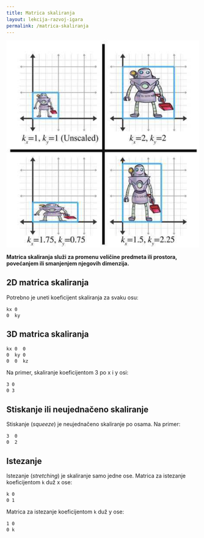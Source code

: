 ```yaml
---
title: Matrica skaliranja
layout: lekcija-razvoj-igara
permalink: /matrica-skaliranja
---
```


![](/images/razvoj-igara/scaling-2D.png)

**Matrica skaliranja služi za promenu veličine predmeta ili prostora, povećanjem ili smanjenjem njegovih dimenzija.**

## 2D matrica skaliranja

Potrebno je uneti koeficijent skaliranja za svaku osu:

```
kx 0
0  ky
```

## 3D matrica skaliranja

```
kx 0  0
0  ky 0
0  0  kz
```


Na primer, skaliranje koeficijentom 3 po x i y osi:

```
3 0
0 3
```

## Stiskanje ili neujednačeno skaliranje

<!-- ![](/images/razvoj-igara/squeeze.png) -->

Stiskanje (*squeeze*) je neujednačeno skaliranje po osama. Na primer:

```
3  0
0  2
```

## Istezanje

Istezanje (*stretching*) je skaliranje samo jedne ose. Matrica za istezanje koeficijentom `k` duž x ose:

```
k 0
0 1
```

Matrica za istezanje koeficijentom `k` duž y ose:

```
1 0
0 k
```
